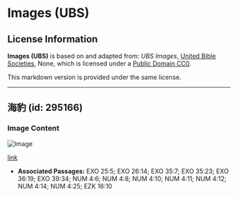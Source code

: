# Images (UBS)

## License Information

**Images (UBS)** is based on and adapted from: _UBS Images_, [United Bible Societies](https://unitedbiblesocieties.org/), None, which is licensed under a [Public Domain CC0](https://creativecommons.org/public-domain/cc0/).

This markdown version is provided under the same license.



--------------------------------

## 海豹 (id: 295166)

### Image Content

![Image](https://cdn.aquifer.bible/aquifer-content/resources/Media/WEB-0795_seal.jpg)

[link](https://cdn.aquifer.bible/aquifer-content/resources/Media/WEB-0795_seal.jpg)

* **Associated Passages:** EXO 25:5; EXO 26:14; EXO 35:7; EXO 35:23; EXO 36:19; EXO 39:34; NUM 4:6; NUM 4:8; NUM 4:10; NUM 4:11; NUM 4:12; NUM 4:14; NUM 4:25; EZK 16:10

